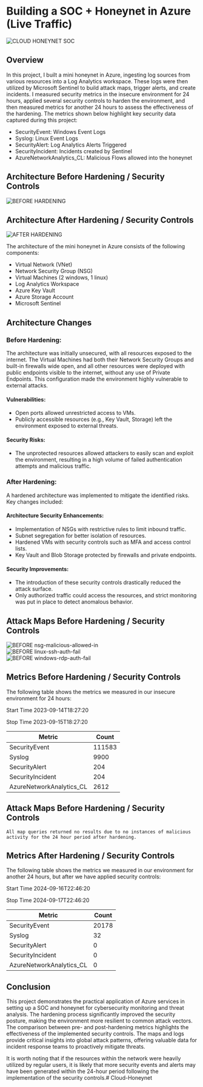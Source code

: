 # Building a SOC + Honeynet in Azure (Live Traffic)
![CLOUD HONEYNET SOC](https://github.com/user-attachments/assets/164ff7e8-dc7e-4a01-852b-047315891709)

## Overview

In this project, I built a mini honeynet in Azure, ingesting log sources from various resources into a Log Analytics workspace. These logs were then utilized by Microsoft Sentinel to build attack maps, trigger alerts, and create incidents. I measured security metrics in the insecure environment for 24 hours, applied several security controls to harden the environment, and then measured metrics for another 24 hours to assess the effectiveness of the hardening. The metrics shown below highlight key security data captured during this project:
- SecurityEvent: Windows Event Logs
- Syslog: Linux Event Logs
- SecurityAlert: Log Analytics Alerts Triggered
- SecurityIncident: Incidents created by Sentinel
- AzureNetworkAnalytics_CL: Malicious Flows allowed into the honeynet

## Architecture Before Hardening / Security Controls
![BEFORE HARDENING](https://github.com/user-attachments/assets/4fd383ea-0786-463c-a5f2-2782487e663a)


## Architecture After Hardening / Security Controls
![AFTER HARDENING](https://github.com/user-attachments/assets/46f5c428-0792-49e8-8839-cb3191e1355c)


The architecture of the mini honeynet in Azure consists of the following components:

- Virtual Network (VNet)
- Network Security Group (NSG)
- Virtual Machines (2 windows, 1 linux)
- Log Analytics Workspace
- Azure Key Vault
- Azure Storage Account
- Microsoft Sentinel

## Architecture Changes

### Before Hardening: 
The architecture was initially unsecured, with all resources exposed to the internet. The Virtual Machines had both their Network Security Groups and built-in firewalls wide open, and all other resources were deployed with public endpoints visible to the internet, without any use of Private Endpoints. This configuration made the environment highly vulnerable to external attacks.
#### Vulnerabilities:
- Open ports allowed unrestricted access to VMs.
- Publicly accessible resources (e.g., Key Vault, Storage) left the environment exposed to external threats.
#### Security Risks:
- The unprotected resources allowed attackers to easily scan and exploit the environment, resulting in a high volume of failed authentication attempts and malicious traffic.
### After Hardening:
A hardened architecture was implemented to mitigate the identified risks. Key changes included:
#### Architecture Security Enhancements:
- Implementation of NSGs with restrictive rules to limit inbound traffic.
- Subnet segregation for better isolation of resources.
- Hardened VMs with security controls such as MFA and access control lists.
- Key Vault and Blob Storage protected by firewalls and private endpoints.
#### Security Improvements:
- The introduction of these security controls drastically reduced the attack surface.
- Only authorized traffic could access the resources, and strict monitoring was put in place to detect anomalous behavior.


## Attack Maps Before Hardening / Security Controls
![BEFORE nsg-malicious-allowed-in](https://github.com/user-attachments/assets/ef4733bc-ba87-4f5b-bef7-ba7931ef56b3)
<br>![BEFORE linux-ssh-auth-fail](https://github.com/user-attachments/assets/75930d7c-4614-4dc9-8489-753c143b17a6)
<br>
![BEFORE windows-rdp-auth-fail](https://github.com/user-attachments/assets/6d4823eb-2c6e-4211-abb9-447abc5d90a3)
<br>

## Metrics Before Hardening / Security Controls

The following table shows the metrics we measured in our insecure environment for 24 hours:

Start Time 2023-09-14T18:27:20

Stop Time 2023-09-15T18:27:20

| Metric                   | Count
| ------------------------ | -----
| SecurityEvent            | 111583
| Syslog                   | 9900
| SecurityAlert            | 204
| SecurityIncident         | 204
| AzureNetworkAnalytics_CL | 2612

## Attack Maps Before Hardening / Security Controls

```All map queries returned no results due to no instances of malicious activity for the 24 hour period after hardening.```

## Metrics After Hardening / Security Controls

The following table shows the metrics we measured in our environment for another 24 hours, but after we have applied security controls:

Start Time 2024-09-16T22:46:20

Stop Time	2024-09-17T22:46:20

| Metric                   | Count
| ------------------------ | -----
| SecurityEvent            | 20178
| Syslog                   | 32
| SecurityAlert            | 0
| SecurityIncident         | 0
| AzureNetworkAnalytics_CL | 0

## Conclusion

This project demonstrates the practical application of Azure services in setting up a SOC and honeynet for cybersecurity monitoring and threat analysis. The hardening process significantly improved the security posture, making the environment more resilient to common attack vectors. The comparison between pre- and post-hardening metrics highlights the effectiveness of the implemented security controls. The maps and logs provide critical insights into global attack patterns, offering valuable data for incident response teams to proactively mitigate threats.

It is worth noting that if the resources within the network were heavily utilized by regular users, it is likely that more security events and alerts may have been generated within the 24-hour period following the implementation of the security controls.# Cloud-Honeynet
